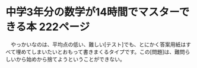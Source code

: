 # 中学3年分の数学が14時間でマスターできる本 222ページ
　やっかいなのは、平均点の低い、難しい[テスト]でも、とにかく答案用紙はすべて埋めてしまいたいとおもって書きまくるタイプです。この[問題]は、難問らしいから始めから捨てようということができない。
